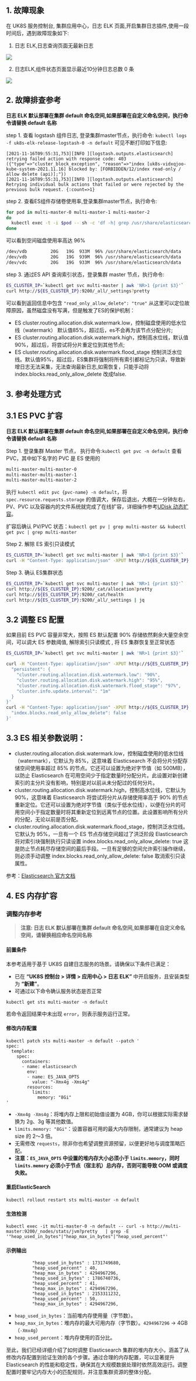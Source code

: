 ## 1. 故障现象

在 UK8S 服务控制台, 集群应用中心，日志 ELK 页面,开启集群日志插件,使用一段时间后，遇到故障现象如下:

1. 日志 ELK,日志查询页面无最新日志

![](/images/log/plugin_ELK_problem_search_empty.png)

2. 日志ELK,组件状态页面显示最近10分钟日志总数 0 条

![](/images/log/plugin_ELK_problem_zero_items.png)

## 2. 故障排查参考

**日志 ELK 默认部署在集群 default 命名空间,如果部署在自定义命名空间，执行命令请替换 default 名称**

step 1. 查看 logstash 组件日志, 登录集群master节点，执行命令:
`kubectl logs -f uk8s-elk-release-logstash-0 -n default` 可见不断打印如下信息:

```
[2021-11-16T09:55:31,753][INFO ][logstash.outputs.elasticsearch] retrying failed action with response code: 403 ({"type"=>"cluster_block_exception", "reason"=>"index [uk8s-vidxqjoo-kube-system-2021.11.16] blocked by: [FORBIDDEN/12/index read-only / allow delete (api)];"})
[2021-11-16T09:55:31,753][INFO ][logstash.outputs.elasticsearch] Retrying individual bulk actions that failed or were rejected by the previous bulk request. {:count=>1}
```

step 2. 查看ES组件存储卷使用率,登录集群master节点，执行命令:

```bash
for pod in multi-master-0 multi-master-1 multi-master-2
do
  kubectl exec -t -i $pod -- sh -c 'df -h| grep /usr/share/elasticsearch/data' -n default
done
```

可以看到空间磁盘使用率高达 96%

```bash
/dev/vdb         20G   19G  933M  96% /usr/share/elasticsearch/data
/dev/vdb         20G   19G  939M  96% /usr/share/elasticsearch/data
/dev/vdc         20G   19G  933M  96% /usr/share/elasticsearch/data
```

step 3. 通过ES API 查询索引状态，登录集群 master 节点，执行命令:

```bash
ES_CLUSTER_IP=`kubectl get svc multi-master | awk 'NR>1 {print $3}'`
curl http://${ES_CLUSTER_IP}:9200/_all/_settings?pretty
```

可以看到返回信息中包含 `"read_only_allow_delete": "true"` 从这里可以定位故障原因，虽然磁盘没有写满，但是触发了ES的保护机制：

- ES cluster.routing.allocation.disk.watermark.low，控制磁盘使用的低水位线（watermark） 默认值85%，超过后，es不会再为该节点分配分片;
- ES cluster.routing.allocation.disk.watermark.high，控制高水位线，默认值90%，超过后，将尝试将分片重定位到其他节点;
- ES cluster.routing.allocation.disk.watermark.flood_stage
  控制洪泛水位线。默认值95%，超过后，ES集群将强制将所有索引都标记为只读，导致新增日志无法采集，无法查询最新日志,如需恢复，只能手动将
  index.blocks.read_only_allow_delete 改成false.

## 3. 参考处理方式

## 3.1 ES PVC 扩容

**日志 ELK 默认部署在集群 default 命名空间,如果部署在自定义命名空间，执行命令请替换 default 名称**

Step 1. 登录集群 Master 节点， 执行命令:`kubectl get pvc -n default` 查看 PVC，其中如下名字的 PVC 是 ES 使用的

```bash
multi-master-multi-master-0
multi-master-multi-master-1
multi-master-multi-master-2
```

执行 `kubectl edit pvc {pvc-name} -n default`，将 `spec.resource.requests.storage`
的值调大，保存后退出，大概在一分钟左右，PV、PVC 以及容器内的文件系统就完成了在线扩容，详细操作参考[UDisk 动态扩容](/uk8s/volume/expandvolume)。

扩容后确认 PV/PVC 状态：`kubectl get pv | grep multi-master && kubectl get pvc | grep multi-master`

Step 2. 解除 ES 索引只读模式

```bash
ES_CLUSTER_IP=`kubectl get svc multi-master | awk 'NR>1 {print $3}'`
curl -H "Content-Type: application/json" -XPUT http://${ES_CLUSTER_IP}:9200/_all/_settings -d '{ "index.blocks.read_only_allow_delete": false }'
```

Step 3. 确认 ES集群状态

```bash
ES_CLUSTER_IP=`kubectl get svc multi-master | awk 'NR>1 {print $3}'` 
curl http://${ES_CLUSTER_IP}:9200/_cat/allocation?pretty
curl http://${ES_CLUSTER_IP}:9200/_cat/health
curl http://${ES_CLUSTER_IP}:9200/_all/_settings | jq
```

## 3.2 调整 ES 配置 

如果目前 ES PVC 容量非常大，按照 ES 默认配置 90% 存储依然剩余大量空余空间，可以调大 ES 参数阈值, 解除索引只读模式 , 将 ES 集群恢复至正常状态

```bash
ES_CLUSTER_IP=`kubectl get svc multi-master | awk 'NR>1 {print $3}'`

curl -H "Content-Type: application/json" -XPUT http://${ES_CLUSTER_IP}:9200/_cluster/settings -d '{
  "persistent": {
    "cluster.routing.allocation.disk.watermark.low": "90%",
    "cluster.routing.allocation.disk.watermark.high": "95%",
    "cluster.routing.allocation.disk.watermark.flood_stage": "97%",
    "cluster.info.update.interval": "1m"
  }
}'
curl -H "Content-Type: application/json" -XPUT http://${ES_CLUSTER_IP}:9200/_all/_settings -d '{ 
  "index.blocks.read_only_allow_delete": false
}'
```

## 3.3 ES 相关参数说明：

- cluster.routing.allocation.disk.watermark.low，控制磁盘使用的低水位线（watermark），它默认为 85%，这意味着 Elasticsearch
  不会将分片分配存储空间使用率超过 85% 的节点。它还可以设置为绝对字节值（如 500MB），以防止 Elasticsearch
  在可用空间少于指定数量时分配分片。此设置对新创建索引的主分片没有影响，特别是对以前从未分配过的任何分片。
- cluster.routing.allocation.disk.watermark.high，控制高水位线，它默认为 90%，这意味着 Elasticsearch 将尝试将分片从存储使用率高于
  90% 的节点重新定位。它还可以设置为绝对字节值（类似于低水位线），以便在分片的可用空间小于指定数量时将其重新定位到远离节点的位置。此设置影响所有分片的分配，无论以前是否分配。
- cluster.routing.allocation.disk.watermark.flood_stage，控制洪泛水位线。它默认为 95%，一旦有一个 ES 节点存储空间超过了洪泛阶段
  Elasticsearch 将对索引块强制执行只读设置 index.blocks.read_only_allow_delete: true
  这是防止节点耗尽存储空间的最后手段。一旦有足够的空间允许索引操作继续，则必须手动调整 index.blocks.read_only_allow_delete: false 取消索引只读属性。

参考：[Elasticsearch 官方文档](https://github.com/elastic/elasticsearch/tree/master/docs)



## 4. ES 内存扩容
### 调整内存参考
> **注意: 日志 ELK 默认部署在集群 default 命名空间,如果部署在自定义命名空间，请替换相应命名空间名称**

#### 前置条件
本参考适用于基于 UK8S 自建日志服务的场景。请确保以下条件已满足：

+ 已在 **“UK8S 控制台 > 详情 > 应用中心 > 日志 ELK”** 中开启服务，且安装类型为 **“新建”**。
+ 可通过以下命令确认服务状态是否正常

```plain
kubectl get sts multi-master -n default
```

若命令返回结果中未出现 `error`，则表示服务运行正常。

#### 修改内存配置
```plain
kubectl patch sts multi-master -n default --patch '
spec:
  template:
    spec:
      containers:
      - name: elasticsearch
        env:
        - name: ES_JAVA_OPTS
          value: "-Xmx4g -Xms4g"
        resources:
          limits:
            memory: "8Gi"
'
```

+ `-Xmx4g -Xms4g`：将堆内存上限和初始值设置为 4GB，你可以根据实际需求替换为 2g、3g 等其他数值。
+ `limits.memory: "8Gi"`：设置容器可用的最大内存限制，通常建议为 heap size 的 2～3 倍。
+ 无需修改 `requests`，除非你也希望调整资源预留，以便更好地与调度策略匹配。
+ **注意：`ES_JAVA_OPTS` 中设置的堆内存大小必须小于 `limits.memory`，同时 `limits.memory` 必须小于节点（宿主机）总内存，否则可能导致 OOM 或调度失败。**

#### 重启ElasticSearch
```shell
kubectl rollout restart sts multi-master -n default
```

#### 生效检测
```shell
kubectl exec -it multi-master-0 -n default -- curl -s http://multi-master:9200/_nodes/stats/jvm?pretty   | grep -E '"heap_used_in_bytes"|"heap_max_in_bytes"|"heap_used_percent"'
```

#### 示例输出
```plain
          "heap_used_in_bytes" : 1731749680,
          "heap_used_percent" : 40,
          "heap_max_in_bytes" : 4294967296,
          "heap_used_in_bytes" : 1786740736,
          "heap_used_percent" : 41,
          "heap_max_in_bytes" : 4294967296,
          "heap_used_in_bytes" : 2153311232,
          "heap_used_percent" : 50,
          "heap_max_in_bytes" : 4294967296,
```

+ `heap_used_in_bytes`：当前堆内存使用量（字节数）。
+ `heap_max_in_bytes`：堆内存的最大可用内存（字节数）。`4294967296` → 4GB（`-Xmx4g`）
+ `heap_used_percent`：堆内存使用的百分比。

至此，我们已经详细介绍了如何调整 Elasticsearch 集群的堆内存大小，涵盖了从修改内存配置到验证生效的各个步骤。通过合理的内存配置，可以显著提升 Elasticsearch 的性能和稳定性，确保其在大规模数据处理时依然高效运行。调整配置时要牢记内存大小的匹配规则，并注意集群资源的整体分配。
